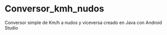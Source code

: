 # Conversor_kmh_nudos
Conversor simple de Km/h a nudos y viceversa creado en Java con Android Studio
